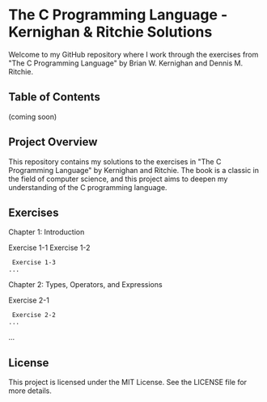 # The C Programming Language - Kernighan & Ritchie Solutions

Welcome to my GitHub repository where I work through the exercises from "The C Programming Language" by Brian W. Kernighan and Dennis M. Ritchie.

## Table of Contents
(coming soon)
## Project Overview

This repository contains my solutions to the exercises in "The C Programming Language" by Kernighan and Ritchie. 
The book is a classic in the field of computer science, and this project aims to deepen my understanding of the C programming language.

## Exercises
Chapter 1: Introduction

 Exercise 1-1
 Exercise 1-2

     Exercise 1-3
    ...

Chapter 2: Types, Operators, and Expressions

 Exercise 2-1

     Exercise 2-2
    ...

...

## License

This project is licensed under the MIT License. See the LICENSE file for more details.
